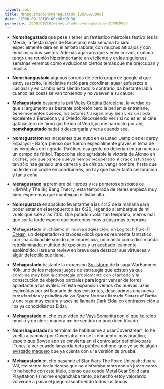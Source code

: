 ```yaml
---
layout: post
title: Mehagustado/Nomehagustado [28/09/2008]
date: '2008-09-28T00:00:00+00:00'
permalink: 2008/09/28/mehagustadonomehagustado-28092008/
---
```

- <strong>Nomehagustado</strong> que pese a tener un fantástico miércoles festivo (es la Mercè, la fiesta mayor de Barcelona) esta semana ha sido especialmente dura en el ámbito laboral, con muchos altibajos y con muchos cabos sueltos. Además agarraos que vienen curvas, mañana tengo una reunión hiperimportante en el cliente y en las siguientes semanas veremos como evolucionan ciertos temas que me preocupan y mucho.

- <strong>Nomehangustado</strong> algunos correos de cierto grupo de google al que estoy suscrito, la iniciativa nació para coordinar, aunar esfuerzos e ilusionar y en cambio está siendo todo lo contrario, da bastante rabia cuando las cosas se van torciendo y no vuelven a su cauce. 

- <strong>Mehagustado</strong> bastante la peli <a href="http://es.wikipedia.org/wiki/Vicky_Cristina_Barcelona">Vicky Cristina Barcelona</a>, la verdad es que el argumento es bastante pobretón pero la peli en sí entretiene, tiene momentos buenos, los actores trabajan muy bien y es una oda excelente a Barcelona y a Oviedo. Recomiendo verla si no es en el cine gafapastero de turno (yo he ido al Verdi, ya me han visto por ahí, <strong>nomehagustado</strong> nada) o descargarla y verla cuando sea.

- <strong>Nomegustaron</strong> los incidentes que hubo en el Estadi Olímpic en el derby Espanyol - Barça, pienso que fueron especialmente graves el tema de las bengalas en la grada. Patético, esa gente no deberían entrar nunca a un campo de fútbol. Tapoco ha sido agradable la victoria de Alonso en coches, por que parece que ya hemos recuperado al crack asturiano y tan sólo haa ganado una carrera y de chiripa, venga hombre, hasta que no le den un coche en condiciones, no hay que hacer tanta celebración y tanta coña.

- <strong>Mehagustado</strong> la premiere de Heroes y los primeros episodios de HIMYM y The Big Bang Theory, esta temporada de series empieza muy bien, esperemos que mantengan el listón alto.

- <strong>Nomegustará</strong> en absoluto levantarme a las 4:43 de la mañana para poder estar en el aeropuerto a las 6:20, llegando al embarque de mi vuelo que sale a las 7:00. Qué putadón volar tan temprano, menos mal que por la tarde espero que podremos irnos a casa más temprano. 

- <strong>Mehagustado</strong> muchísimo mi nueva adquisición, un <a href="http://www.xataka.com/2007/08/16-logitech-pure-fi-dream-para-la-habitacion">Logitech Pure-Fi Dream</a>, un despertador+altavoces+dock que es realmente fantástico, con una calidad de sonido que impresiona, un mando como dios manda retroiluminado, multitud de opciones y un acabado realmente espléndido. Haré una review en breve para destacar sus virtuedes y algún defectillo que tiene.

- <strong>Mehagustado</strong> bastante la expansión <a href="http://www.meristation.com/v3/des_avances.php?idj=cw4753e17ac4ae7&pic=PC&id=cw478a209d34305">Soulstorm</a> de la saga WarHammer 40k, uno de los mejores juegos de estrategia que existen ya que combina muy bien la estrategia propiamente con el arcade y la consecución de objetivos parciales para lograr vencer de forma aplastante a tus rivales. En esta expansión vemos dos nuevas razas escindidas por así llamarlo de dos existentes, descubrimos una nueva rama fanática y paladina de los Space Marines llamada Sisters of Battle y una raza muy oscura y asesina llamada Dark Eldar en contraposición a los ya conocidísimos Eldar.

- <strong>Mehagustado</strong> mucho <a href="http://es.youtube.com/watch?v=C5ydFxNEqcU">este vídeo</a> de Vaya Semanita con el que he reído mucho y en cierta manera me he sentido un poco identificado.

- <strong>Nomehagustado</strong> no terminar de habituarme a usar Coverstream, lo he vuelto a cambiar por Coversutra, no sé lo encuentro más práctico, espero que <a href="http://www.bowtieapp.com/">Bowtie app</a> se convierta en el controlador definitivo para iTunes, a ver cuando lanzan la beta pública cohone, que yo se de algún <a href="http://intemperie79.wordpress.com">avispado maquero</a> que ya cuenta con una versión de prueba.

- <strong>Mehagustado</strong> mucho pasarme el Star Wars The Force Unleashed para Wii, realmente hacía tiempo que no disfrutaba tanto con un juego como lo he hecho con este título, pienso que desde Metal Gear Solid para Playstation (I) no me enganchaba tanto, de hecho estoy valorando volverme a pasar el juego descubriendo todos los trucos.
